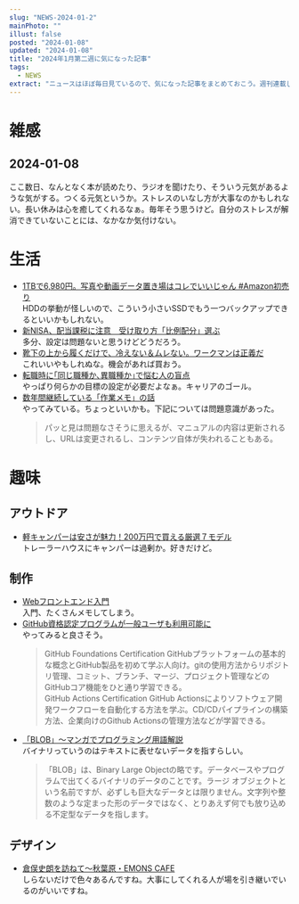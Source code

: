 ```yaml
---
slug: "NEWS-2024-01-2"
mainPhoto: ""
illust: false
posted: "2024-01-08"
updated: "2024-01-08"
title: "2024年1月第二週に気になった記事"
tags:
  - NEWS
extract: "ニュースはほぼ毎日見ているので、気になった記事をまとめておこう。週刊連載したい。"
---
```


# 雑感

## 2024-01-08

ここ数日、なんとなく本が読めたり、ラジオを聞けたり、そういう元気があるような気がする。つくる元気というか。ストレスのいなし方が大事なのかもしれない。長い休みは心を癒してくれるなぁ。毎年そう思うけど。自分のストレスが解消できていないことには、なかなか気付けない。


# 生活

- [1TBで6,980円。写真や動画データ置き場はコレでいいじゃん #Amazon初売り](https://www.gizmodo.jp/2024/01/amazon-new-year-sale-elecom-ssd.html)  
  HDDの挙動が怪しいので、こういう小さいSSDでもう一つバックアップできるといいかもしれない。
- [新NISA、配当課税に注意　受け取り方「比例配分」選ぶ](https://www.nikkei.com/article/DGXZQOUB243TK0U3A121C2000000/)  
  多分、設定は問題ないと思うけどどうだろう。
- [靴下の上から履くだけで、冷えない＆ムレない。ワークマンは正義だ](https://www.gizmodo.jp/2024/01/workman_skill_inersocks.html)  
  これいいやもしれぬな。機会があれば買おう。
- [転職時に｢同じ職種か､異職種か｣で悩む人の盲点](https://toyokeizai.net/articles/-/724088)  
  やっぱり何らかの目標の設定が必要だよなぁ。キャリアのゴール。
- [数年間継続している「作業メモ」の話](https://zenn.dev/akase244/articles/e448e7562ec190)  
  やってみている。ちょっといいかも。下記については問題意識があった。
  > パッと見は問題なさそうに思えるが、マニュアルの内容は更新されるし、URLは変更されるし、コンテンツ自体が失われることもある。

# 趣味

## アウトドア

- [軽キャンパーは安さが魅力！200万円で買える厳選７モデル](https://www.bepal.net/archives/379227)  
  トレーラーハウスにキャンパーは過剰か。好きだけど。

## 制作

- [Webフロントエンド入門](https://zenn.dev/y_ta/articles/e58576b3288500)  
  入門、たくさんメモしてしまう。
- [GitHub資格認定プログラムが一般ユーザも利用可能に](https://gihyo.jp/article/2024/01/github-certifications)  
  やってみると良さそう。  
  > GitHub Foundations Certification GitHubプラットフォームの基本的な概念とGitHub製品を初めて学ぶ人向け。gitの使用方法からリポジトリ管理、コミット、ブランチ、マージ、プロジェクト管理などのGitHubコア機能をひと通り学習できる。  
  > GitHub Actions Certification GitHub Actionsによりソフトウェア開発ワークフローを自動化する方法を学ぶ。CD/CDパイプラインの構築方法、企業向けのGithub Actionsの管理方法などが学習できる。
- [「BLOB」～マンガでプログラミング用語解説](https://codezine.jp/article/detail/18662?p=5)  
  バイナリっていうのはテキストに表せないデータを指すらしい。  
  > 「BLOB」は、Binary Large Objectの略です。データベースやプログラムで出てくるバイナリのデータのことです。ラージ オブジェクトという名前ですが、必ずしも巨大なデータとは限りません。文字列や整数のような定まった形のデータではなく、とりあえず何でも放り込める不定型なデータを指します。

## デザイン

- [倉俣史朗を訪ねて～秋葉原・EMONS CAFE](http://blog.livedoor.jp/tokinowasuremono/archives/53534720.html)  
  しらないだけで色々あるんですね。大事にしてくれる人が場を引き継いでいるのがいいですね。